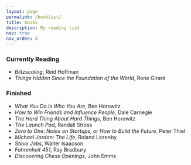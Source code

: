 ```yaml
---
layout: page
permalink: /booklist/
title: books
description: My reading list
nav: true
nav_order: 5
---
```


### Currently Reading

- *Blitzscaling*, Reid Hoffman
- *Things Hidden Since the Foundation of the World*, Rene Girard

### Finished

- *What You Do Is Who You Are*, Ben Horowitz
- *How to Win Friends and Influence People*, Dale Carnegie
- *The Hard Thing About Hard Things*, Ben Horowitz
- *The Launch Pad*, Randall Stross
- *Zero to One: Notes on Startups, or How to Build the Future*, Peter Thiel
- *Michael Jordan: The Life*, Roland Lazenby
- *Steve Jobs*, Walter Isaacson
- *Fahrenheit 451*, Ray Bradbury
- *Discovering Chess Openings*, John Emms